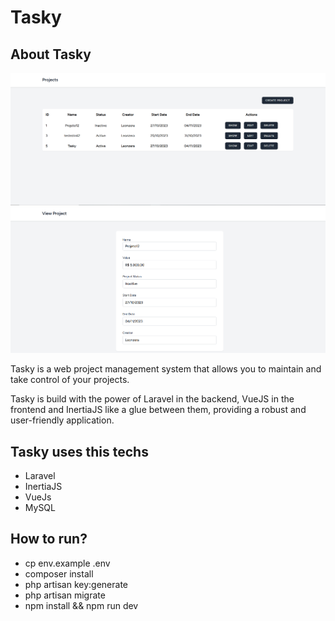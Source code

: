 # Tasky

## About Tasky

![Alt text](image.png)
![Alt text](image-1.png)


Tasky is a web project management system that allows you to maintain and take control of your projects. 

Tasky is build with the power of Laravel in the backend, VueJS in the frontend and InertiaJS like a glue between them, providing a robust and user-friendly application.

## Tasky uses this techs

- Laravel
- InertiaJS
- VueJs
- MySQL

## How to run?

- cp env.example .env
- composer install
- php artisan key:generate
- php artisan migrate
- npm install && npm run dev


